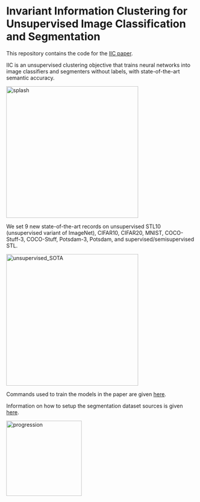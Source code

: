 # Invariant Information Clustering for Unsupervised Image Classification and Segmentation

This repository contains the code for the <a href="https://arxiv.org/abs/1807.06653">IIC paper</a>.

IIC is an unsupervised clustering objective that trains neural networks into image classifiers and segmenters without labels, with state-of-the-art semantic accuracy. 

<img src="https://github.com/xu-ji/IIC/raw/master/paper/splash_labelled.png" alt="splash" height=350>

We set 9 new state-of-the-art records on unsupervised STL10 (unsupervised variant of ImageNet), CIFAR10, CIFAR20, MNIST, COCO-Stuff-3, COCO-Stuff, Potsdam-3, Potsdam, and supervised/semisupervised STL.

<img src="https://github.com/xu-ji/IIC/raw/master/paper/unsupervised_SOTA.png" alt="unsupervised_SOTA" height=350>

Commands used to train the models in the paper are given <a href="https://github.com/xu-ji/IIC/blob/master/examples/commands/example_commands.txt">here</a>.

Information on how to setup the segmentation dataset sources is given <a href="https://github.com/xu-ji/IIC/blob/master/datasets/README.txt">here</a>.

<img src="https://github.com/xu-ji/IIC/blob/master/paper/progression_labelled.png" alt="progression" height=200>

